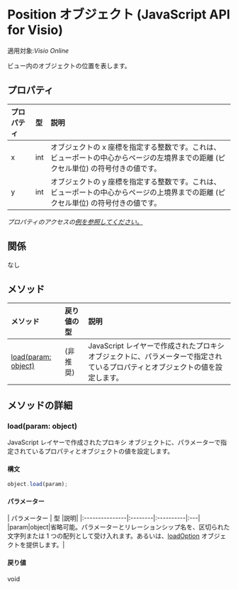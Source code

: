 # <a name="position-object-javascript-api-for-visio"></a>Position オブジェクト (JavaScript API for Visio)

適用対象:_Visio Online_

ビュー内のオブジェクトの位置を表します。

## <a name="properties"></a>プロパティ

| プロパティ       | 型    |説明|
|:---------------|:--------|:----------|
|x|int|オブジェクトの x 座標を指定する整数です。これは、ビューポートの中心からページの左境界までの距離 (ピクセル単位) の符号付きの値です。|
|y|int|オブジェクトの y 座標を指定する整数です。これは、ビューポートの中心からページの上境界までの距離 (ピクセル単位) の符号付きの値です。|

_プロパティのアクセスの[例を参照してください。](#property-access-examples)_

## <a name="relationships"></a>関係
なし


## <a name="methods"></a>メソッド

| メソッド           | 戻り値の型    |説明|
|:---------------|:--------|:----------|
|[load(param: object)](#loadparam-object)|(非推奨)|JavaScript レイヤーで作成されたプロキシ オブジェクトに、パラメーターで指定されているプロパティとオブジェクトの値を設定します。|

## <a name="method-details"></a>メソッドの詳細


### <a name="loadparam-object"></a>load(param: object)
JavaScript レイヤーで作成されたプロキシ オブジェクトに、パラメーターで指定されているプロパティとオブジェクトの値を設定します。

#### <a name="syntax"></a>構文
```js
object.load(param);
```

#### <a name="parameters"></a>パラメーター
| パラメーター       | 型    |説明|
|:---------------|:--------|:----------|:---|
|param|object|省略可能。パラメーターとリレーションシップ名を、区切られた文字列または 1 つの配列として受け入れます。あるいは、[loadOption](loadoption.md) オブジェクトを提供します。|

#### <a name="returns"></a>戻り値
void
